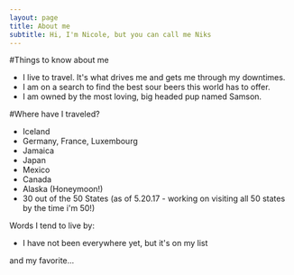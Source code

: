```yaml
---
layout: page
title: About me
subtitle: Hi, I'm Nicole, but you can call me Niks
---
```

#Things to know about me

- I live to travel. It's what drives me and gets me through my downtimes.
- I am on a search to find the best sour beers this world has to offer.
- I am owned by the most loving, big headed pup named Samson.



#Where have I traveled?
- Iceland
- Germany, France, Luxembourg
- Jamaica
- Japan
- Mexico
- Canada
- Alaska (Honeymoon!)
- 30 out of the 50 States (as of 5.20.17 - working on visiting all 50 states by the time i'm 50!) 


Words I tend to live by:
 - I have not been everywhere yet, but it's on my list
 
and my favorite... 



